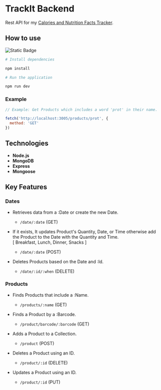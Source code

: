 # TrackIt Backend

Rest API for my [Calories and Nutrition Facts Tracker](https://github.com/Svobyyy/CaloriesCounter).

## How to use 

![Static Badge](https://img.shields.io/badge/npm-red)

```bash 
# Install dependencies

npm install
```

```bash
# Run the application

npm run dev
```
### Example
```javascript
// Example: Get Products which includes a word 'prot' in their name.

fetch('http://localhost:3005/products/prot', {
  method: 'GET'
})
```

## Technologies

- **Node.js** 
- **MongoDB** 
- **Express** 
- **Mongoose**

## Key Features

### Dates

- Retrieves data from a :Date or create the new Date.
  
  * `/date/:date` (GET)

- If it exists, It updates Product's Quantity, Date, or Time otherwise add the Product to the Date with the Quantity and Time. <br>[ Breakfast, Lunch, Dinner, Snacks ]
  
  * `/date/:date` (POST)
    
- Deletes Products based on the Date and :Id.
  
  * `/date/:id/:when` (DELETE)

### Products

- Finds Products that include a :Name.

  * `/products/:name` (GET)

- Finds a Product by a :Barcode.

  *  `/product/barcode/:barcode` (GET)
  
- Adds a Product to a Collection.

  * `/product` (POST)
  
- Deletes a Product using an ID.

  * `/product/:id` (DELETE)
  
- Updates a Product using an ID.

  * `/product/:id` (PUT)
  




